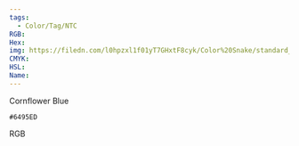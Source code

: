 ```yaml
---
tags:
  - Color/Tag/NTC
RGB:
Hex:
img: https://filedn.com/l0hpzxl1f01yT7GHxtF8cyk/Color%20Snake/standard_csv_to_svg//6495ED.svg
CMYK:
HSL:
Name:
---
```

Cornflower Blue
```palette
#6495ED
```
RGB
